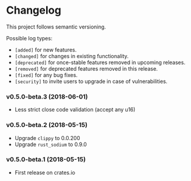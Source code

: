 # Changelog

This project follows semantic versioning.

Possible log types:

- `[added]` for new features.
- `[changed]` for changes in existing functionality.
- `[deprecated]` for once-stable features removed in upcoming releases.
- `[removed]` for deprecated features removed in this release.
- `[fixed]` for any bug fixes.
- `[security]` to invite users to upgrade in case of vulnerabilities.


### v0.5.0-beta.3 (2018-06-01)

- Less strict close code validation (accept any u16)

### v0.5.0-beta.2 (2018-05-15)

- Upgrade `clippy` to 0.0.200
- Upgrade `rust_sodium` to 0.9.0

### v0.5.0-beta.1 (2018-05-15)

- First release on crates.io
